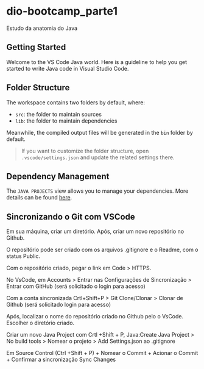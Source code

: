 # dio-bootcamp_parte1
Estudo da anatomia do Java

## Getting Started

Welcome to the VS Code Java world. Here is a guideline to help you get started to write Java code in Visual Studio Code.

## Folder Structure

The workspace contains two folders by default, where:

- `src`: the folder to maintain sources
- `lib`: the folder to maintain dependencies

Meanwhile, the compiled output files will be generated in the `bin` folder by default.

> If you want to customize the folder structure, open `.vscode/settings.json` and update the related settings there.

## Dependency Management

The `JAVA PROJECTS` view allows you to manage your dependencies. More details can be found [here](https://github.com/microsoft/vscode-java-dependency#manage-dependencies).

## Sincronizando o Git com VSCode

Em sua máquina, criar um diretório. Após, criar um novo repositório no Github.

O repositório pode ser criado com os arquivos .gitignore e o Readme, com o status Public.

Com o repositório criado, pegar o link em Code > HTTPS.

No VsCode, em Accounts > Entrar nas Configurações de Sincronização > Entrar com GitHub (será solicitado o login para acesso)

Com a conta sincronizada Crtl+Shift+P > Git Clone/Clonar > Clonar de Github (será solicitado login para acesso)

Após, localizar o nome do repositório criado no Github pelo o VsCode. Escolher o diretório criado.

Criar um novo Java Project com Crtl +Shift + P, Java:Create Java Project > No build tools > Nomear o projeto > Add Settings.json ao .gitignore

Em Source Control (Ctrl +Shift + P) + Nomear o Commit + Acionar o Commit + Confirmar a sincronização Sync Changes

